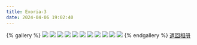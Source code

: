 ```yaml
---
title: Exoria-3
date: 2024-04-06 19:02:40
---
```

{% gallery %}
![](https://pic6.zhimg.com/80/v2-75db12d5ed853a480cd5e8e3ba48a15f_1440w.png)
![](https://pic6.zhimg.com/80/v2-f8831648924cb57b1de34c5400817fd7_1440w.png)
![](https://pic6.zhimg.com/80/v2-965eb91d2f8919085f5bb0b1936417e1_1440w.png)
![](https://pic6.zhimg.com/80/v2-b25f046dc4024d26466cd48492b7450b_1440w.png)
![](https://pic6.zhimg.com/80/v2-ab21f663bec0e0f0295b626d47861912_1440w.png)
![](https://pic6.zhimg.com/80/v2-bc1ba38a8dfc0032572d332e64dcccfe_1440w.png)
![](https://pic6.zhimg.com/80/v2-72e8529ec6847ff23e72016369124058_1440w.png)
![](https://pic6.zhimg.com/80/v2-9f36adc79fc5142c350d00c557228223_1440w.png)
![](https://pic6.zhimg.com/80/v2-0113eba91cd78f943ccaa912fdf8b57d_1440w.png)
![](https://pic6.zhimg.com/80/v2-c75cd1dbd2c9df0dfd4aebedb42fa9c1_1440w.png)
![](https://pic6.zhimg.com/80/v2-27d9072639c1f039ae82017e1c56b668_1440w.png)
{% endgallery %}
[返回相册](/Gallery)